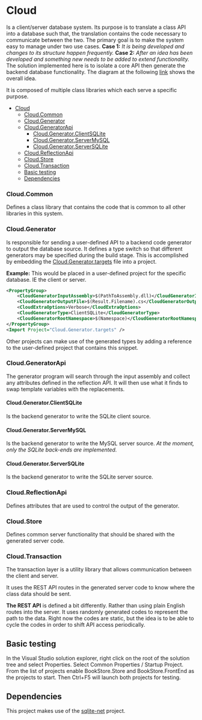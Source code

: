 # Cloud 
Is a client/server database system. Its purpose is to translate a class API into a database such that, the translation contains the code necessary to communicate between the two. The primary goal is to make the system easy to manage under two use cases. 
__Case 1:__ _It is being developed and changes to its structure happen frequently._
__Case 2:__ _After an idea has been developed and something new needs to be added to extend functionality._
The solution implemented here is to isolate a core API then generate the backend database functionality.
The diagram at the following [link](Content/CloudDoxy.svg) shows the overall idea.

It is composed of multiple class libraries which each serve a specific purpose.

- [Cloud](#cloud)
    - [Cloud.Common](#cloudcommon)
    - [Cloud.Generator](#cloudgenerator)
    - [Cloud.GeneratorApi](#cloudgeneratorapi)
      - [Cloud.Generator.ClientSQLite](#cloudgeneratorclientsqlite)
      - [Cloud.Generator.ServerMySQL](#cloudgeneratorservermysql)
      - [Cloud.Generator.ServerSQLite](#cloudgeneratorserversqlite)
    - [Cloud.ReflectionApi](#cloudreflectionapi)
    - [Cloud.Store](#cloudstore)
    - [Cloud.Transaction](#cloudtransaction)
  - [Basic testing](#basic-testing)
  - [Dependencies](#dependencies)


### Cloud.Common

Defines a class library that contains the code that is common to all other libraries in this system. 

### Cloud.Generator

Is responsible for sending a user-defined API to a backend code generator to output the database source. It defines a type switch so that different generators may be specified during the build stage. This is accomplished by embedding the [Cloud.Generator.targets](BuildTools/Cloud.Generator.targets) file into a project.  

__Example:__ This would be placed in a user-defined project for the specific database. IE the client or server.

```xml
<PropertyGroup>
    <CloudGeneratorInputAssembly>$(PathToAssembly.dll)</CloudGeneratorInputAssembly>
    <CloudGeneratorOutputFile>$(Result.Filename).cs</CloudGeneratorOutputFile>
    <CloudExtraOptions>Verbose</CloudExtraOptions>
    <CloudGeneratorType>ClientSQLite</CloudGeneratorType>
    <CloudGeneratorRootNamespace>$(Namespace)</CloudGeneratorRootNamespace>
</PropertyGroup>
<Import Project="Cloud.Generator.targets" />
```
Other projects can make use of the generated types by adding a reference to the user-defined project that contains this snippet. 


### Cloud.GeneratorApi

The generator program will search through the input assembly and collect any attributes defined in the reflection API.  It will then use what it finds to swap template variables with the replacements. 


#### Cloud.Generator.ClientSQLite

Is the backend generator to write the SQLite client source.

#### Cloud.Generator.ServerMySQL

Is the backend generator to write the MySQL server source.
_At the moment, only the SQLite back-ends are implemented._

#### Cloud.Generator.ServerSQLite

Is the backend generator to write the SQLite server source.


### Cloud.ReflectionApi

Defines attributes that are used to control the output of the generator.

### Cloud.Store

Defines common server functionality that should be shared with the generated server code.


### Cloud.Transaction

The transaction layer is a utility library that allows communication between the client and server.


It uses the REST API routes in the generated server code to know where the class data should be sent.     

__The REST API__ is defined a bit differently. Rather than using plain English routes into the server. It uses randomly generated codes to represent the path to the data. Right now the codes are static, but the idea is to be able to cycle the codes in order to shift API access periodically.           

## Basic testing 

In the Visual Studio solution explorer, right click on the root of the solution tree and select Properties. Select Common Properties / Startup Project. From the list of projects enable BookStore.Store and BookStore.FrontEnd as the projects to start. Then Ctrl+F5 will launch both projects for testing. 

## Dependencies

This project makes use of the [sqlite-net](https://github.com/praeclarum/sqlite-net) project.


